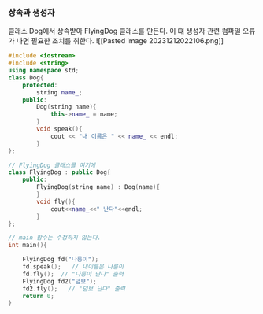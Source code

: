 ### 상속과 생성자

클래스 Dog에서 상속받아 FlyingDog 클래스를 만든다. 이 떄 생성자 관련 컴파일 오류가 나면 필요한 조치를 취한다.
![[Pasted image 20231212022106.png]]

```c++
#include <iostream>
#include <string>
using namespace std;
class Dog{
	protected:
		string name_;
	public:
		Dog(string name){
			this->name_ = name;
		}
		void speak(){
			cout << "내 이름은 " << name_ << endl;
		}
};

// FlyingDog 클래스를 여기에
class FlyingDog : public Dog{
	public:
		FlyingDog(string name) : Dog(name){
		}
		void fly(){
			cout<<name_<<" 난다"<<endl;
		}
};

// main 함수는 수정하지 않는다.
int main(){

	FlyingDog fd("나릉이");
	fd.speak();   // 내이름은 나릉이
	fd.fly();  // "나릉이 난다" 출력
	FlyingDog fd2("덤보");
	fd2.fly();   // "덤보 난다" 출력
	return 0;
}

```